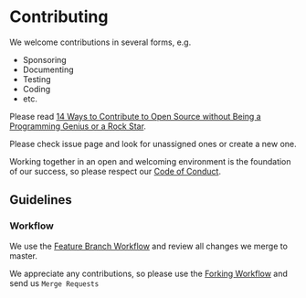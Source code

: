 # Contributing

We welcome contributions in several forms, e.g.

* Sponsoring
* Documenting
* Testing
* Coding
* etc.

Please read [14 Ways to Contribute to Open Source without Being a Programming Genius or a Rock Star](https://smartbear.com/blog/test-and-monitor/14-ways-to-contribute-to-open-source-without-being/ ).

Please check issue page and look for unassigned ones or create a new one.

Working together in an open and welcoming environment is the foundation of our
success, so please respect our [Code of Conduct](CODE_OF_CONDUCT.md).

## Guidelines

### Workflow

We use the
[Feature Branch Workflow](https://www.atlassian.com/git/tutorials/comparing-workflows/feature-branch-workflow)
and review all changes we merge to master.

We appreciate any contributions, so please use the [Forking Workflow](https://www.atlassian.com/git/tutorials/comparing-workflows/forking-workflow)
and send us `Merge Requests`
